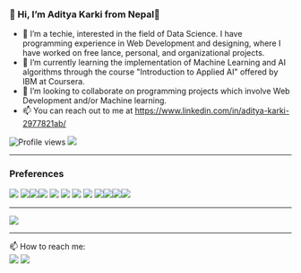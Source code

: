 ### 👋 Hi, I’m Aditya Karki from Nepal👋

- 👀 I’m a techie, interested in the field of Data Science. I have programming experience in Web Development and designing, where I have worked on free lance, personal, and organizational projects.
- 🌱 I’m currently learning the implementation of Machine Learning and AI algorithms through the course "Introduction to Applied AI" offered by IBM at Coursera.
- 💞️ I’m looking to collaborate on programming projects which involve Web Development and/or Machine learning.
- 📫 You can reach out to me at https://www.linkedin.com/in/aditya-karki-2977821ab/

![Profile views](https://gpvc.arturio.dev/KarkiAdit) <img src="https://img.shields.io/github/followers/KarkiAdit?label=Follow" style=" float:left, margin-right:10px" />

---

### Preferences

<img src="https://img.shields.io/badge/Python-14354C?style=for-the-badge&logo=python&logoColor=white"> <img src="https://img.shields.io/badge/Django-092E20?style=for-the-badge&logo=django&logoColor=white"><img src="https://img.shields.io/badge/numpy%20-%23013243.svg?&style=for-the-badge&logo=numpy&logoColor=white" /><img src="https://img.shields.io/badge/Keras%20-%23D00000.svg?&style=for-the-badge&logo=Keras&logoColor=white"/> <img src="https://img.shields.io/badge/HTML5-E34F26?style=for-the-badge&logo=html5&logoColor=white"> <img src="https://img.shields.io/badge/CSS3-1572B6?style=for-the-badge&logo=css3&logoColor=white"> <img src="https://img.shields.io/badge/JavaScript-323330?style=for-the-badge&logo=javascript&logoColor=F7DF1E"> <img src="https://img.shields.io/badge/Bootstrap-563D7C?style=for-the-badge&logo=bootstrap&logoColor=white"> <img src="https://img.shields.io/badge/c++%20-%2300599C.svg?&style=for-the-badge&logo=c%2B%2B&ogoColor=white"/><img src="https://img.shields.io/badge/Jupyter-F37626.svg?&style=for-the-badge&logo=Jupyter&logoColor=white"><img src="https://img.shields.io/badge/heroku%20-%23430098.svg?&style=for-the-badge&logo=heroku&logoColor=white"/><img src="https://img.shields.io/badge/flask%20-%23430098.svg?&style=for-the-badge&logo=flask&logoColor=white"/>

---

<img src="https://github-readme-stats.vercel.app/api?username=KarkiAdit&&show_icons=true&title_color=ffffff&icon_color=bb2acf&text_color=daf7dc&bg_color=151515">

---

📫 How to reach me:<br>
[<img src="https://img.shields.io/badge/LinkedIn-0077B5?style=for-the-badge&logo=linkedin&logoColor=white">](https://www.linkedin.com/in/aditya-karki-2977821ab/) [<img src="https://img.shields.io/badge/Facebook-1877F2?style=for-the-badge&logo=facebook&logoColor=white">](https://www.facebook.com/asAdityakarki/)
